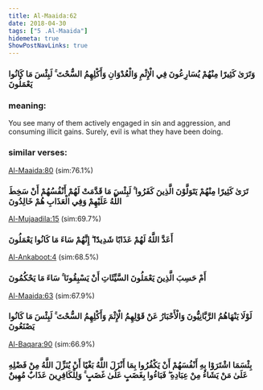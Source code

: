 ```yaml
---
title: Al-Maaida:62
date: 2018-04-30
tags: ["5 .Al-Maaida"]
hidemeta: true 
ShowPostNavLinks: true 
---
```

### وَتَرَىٰ كَثِيرًا مِنْهُمْ يُسَارِعُونَ فِي الْإِثْمِ وَالْعُدْوَانِ وَأَكْلِهِمُ السُّحْتَ ۚ لَبِئْسَ مَا كَانُوا يَعْمَلُونَ
### meaning: 
You see many of them actively engaged in sin and aggression, and consuming illicit gains. Surely, evil is what they have been doing.
### similar verses: 

[Al-Maaida:80](/5/80) (sim:76.1%)

### تَرَىٰ كَثِيرًا مِنْهُمْ يَتَوَلَّوْنَ الَّذِينَ كَفَرُوا ۚ لَبِئْسَ مَا قَدَّمَتْ لَهُمْ أَنْفُسُهُمْ أَنْ سَخِطَ اللَّهُ عَلَيْهِمْ وَفِي الْعَذَابِ هُمْ خَالِدُونَ

[Al-Mujaadila:15](/58/15) (sim:69.7%)

### أَعَدَّ اللَّهُ لَهُمْ عَذَابًا شَدِيدًا ۖ إِنَّهُمْ سَاءَ مَا كَانُوا يَعْمَلُونَ

[Al-Ankaboot:4](/29/4) (sim:68.5%)

### أَمْ حَسِبَ الَّذِينَ يَعْمَلُونَ السَّيِّئَاتِ أَنْ يَسْبِقُونَا ۚ سَاءَ مَا يَحْكُمُونَ

[Al-Maaida:63](/5/63) (sim:67.9%)

### لَوْلَا يَنْهَاهُمُ الرَّبَّانِيُّونَ وَالْأَحْبَارُ عَنْ قَوْلِهِمُ الْإِثْمَ وَأَكْلِهِمُ السُّحْتَ ۚ لَبِئْسَ مَا كَانُوا يَصْنَعُونَ

[Al-Baqara:90](/2/90) (sim:66.9%)

### بِئْسَمَا اشْتَرَوْا بِهِ أَنْفُسَهُمْ أَنْ يَكْفُرُوا بِمَا أَنْزَلَ اللَّهُ بَغْيًا أَنْ يُنَزِّلَ اللَّهُ مِنْ فَضْلِهِ عَلَىٰ مَنْ يَشَاءُ مِنْ عِبَادِهِ ۖ فَبَاءُوا بِغَضَبٍ عَلَىٰ غَضَبٍ ۚ وَلِلْكَافِرِينَ عَذَابٌ مُهِينٌ
